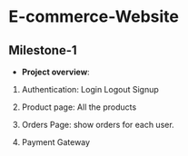 # E-commerce-Website






## Milestone-1

* **Project overview**:  
1. Authentication: Login Logout Signup
   
2. Product page: All the products
   
3. Orders Page: show orders for each user.
   
4. Payment Gateway